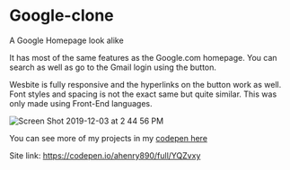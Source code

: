 # Google-clone
A Google Homepage look alike 

It has most of the same features as the Google.com homepage. You can search as well as go to the Gmail login using the button. 

Wesbite is fully responsive and the hyperlinks on the button work as well. Font styles and spacing is not the exact same but quite similar. This was only made using Front-End languages.



![Screen Shot 2019-12-03 at 2 44 56 PM](https://user-images.githubusercontent.com/54510575/70084205-e7d8fd00-15db-11ea-802f-2b09deaea504.png)


You can see more of my projects in my [codepen here](https://codepen.io/ahenry890)

Site link: https://codepen.io/ahenry890/full/YQZvxy
